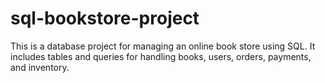 # sql-bookstore-project
This is a  database project for managing an online book store using SQL. It includes tables and queries for handling books, users, orders, payments, and inventory.
